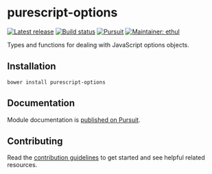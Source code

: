 # purescript-options

[![Latest release](http://img.shields.io/github/release/purescript-contrib/purescript-options.svg)](https://github.com/purescript-contrib/purescript-options/releases)
[![Build status](https://travis-ci.org/purescript-contrib/purescript-options.svg?branch=master)](https://travis-ci.org/purescript-contrib/purescript-options)
[![Pursuit](http://pursuit.purescript.org/packages/purescript-options/badge)](http://pursuit.purescript.org/packages/purescript-options/)
[![Maintainer: ethul](https://img.shields.io/badge/maintainer-ethul-lightgrey.svg)](http://github.com/ethul)

Types and functions for dealing with JavaScript options objects.

## Installation

```
bower install purescript-options
```

## Documentation

Module documentation is [published on Pursuit](http://pursuit.purescript.org/packages/purescript-options).

## Contributing

Read the [contribution guidelines](https://github.com/purescript-contrib/purescript-options/blob/master/.github/contributing.md) to get started and see helpful related resources.
